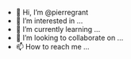 - 👋 Hi, I’m @pierregrant
- 👀 I’m interested in ...
- 🌱 I’m currently learning ...
- 💞️ I’m looking to collaborate on ...
- 📫 How to reach me ...

<!---
pierregrant/pierregrant is a ✨ special ✨ repository because its `README.md` (this file) appears on your GitHub profile.
You can click the Preview link to take oa look at your changes.
--->
